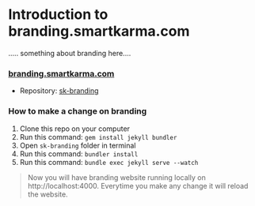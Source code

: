 # Introduction to branding.smartkarma.com

..... something about branding here....

### [branding.smartkarma.com](https://branding.smartkarma.com)


* Repository: [sk-branding](https://github.com/smartkarma/sk-branding)


### How to make a change on branding
1. Clone this repo on your computer
2. Run this command: `gem install jekyll bundler` 
3. Open `sk-branding` folder in terminal
4. Run this command: `bundler install`
5. Run this command: `bundle exec jekyll serve --watch`

> Now you will have branding website running locally on http://localhost:4000.
Everytime you make any change it will reload the website.
